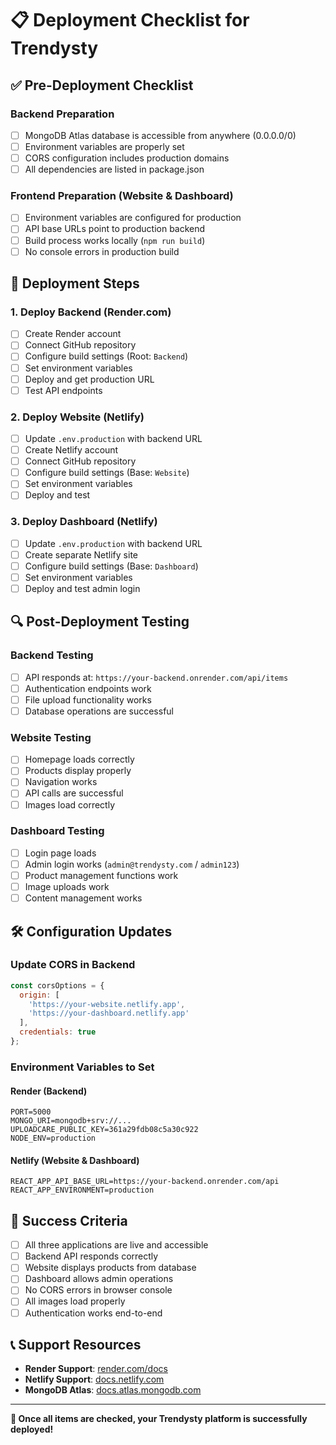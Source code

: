 # 📋 Deployment Checklist for Trendysty

## ✅ Pre-Deployment Checklist

### Backend Preparation
- [ ] MongoDB Atlas database is accessible from anywhere (0.0.0.0/0)
- [ ] Environment variables are properly set
- [ ] CORS configuration includes production domains
- [ ] All dependencies are listed in package.json

### Frontend Preparation (Website & Dashboard)
- [ ] Environment variables are configured for production
- [ ] API base URLs point to production backend
- [ ] Build process works locally (`npm run build`)
- [ ] No console errors in production build

## 🚀 Deployment Steps

### 1. Deploy Backend (Render.com)
- [ ] Create Render account
- [ ] Connect GitHub repository
- [ ] Configure build settings (Root: `Backend`)
- [ ] Set environment variables
- [ ] Deploy and get production URL
- [ ] Test API endpoints

### 2. Deploy Website (Netlify)
- [ ] Update `.env.production` with backend URL
- [ ] Create Netlify account
- [ ] Connect GitHub repository
- [ ] Configure build settings (Base: `Website`)
- [ ] Set environment variables
- [ ] Deploy and test

### 3. Deploy Dashboard (Netlify)
- [ ] Update `.env.production` with backend URL
- [ ] Create separate Netlify site
- [ ] Configure build settings (Base: `Dashboard`)
- [ ] Set environment variables
- [ ] Deploy and test admin login

## 🔍 Post-Deployment Testing

### Backend Testing
- [ ] API responds at: `https://your-backend.onrender.com/api/items`
- [ ] Authentication endpoints work
- [ ] File upload functionality works
- [ ] Database operations are successful

### Website Testing
- [ ] Homepage loads correctly
- [ ] Products display properly
- [ ] Navigation works
- [ ] API calls are successful
- [ ] Images load correctly

### Dashboard Testing
- [ ] Login page loads
- [ ] Admin login works (`admin@trendysty.com` / `admin123`)
- [ ] Product management functions work
- [ ] Image uploads work
- [ ] Content management works

## 🛠️ Configuration Updates

### Update CORS in Backend
```javascript
const corsOptions = {
  origin: [
    'https://your-website.netlify.app',
    'https://your-dashboard.netlify.app'
  ],
  credentials: true
};
```

### Environment Variables to Set

#### Render (Backend)
```
PORT=5000
MONGO_URI=mongodb+srv://...
UPLOADCARE_PUBLIC_KEY=361a29fdb08c5a30c922
NODE_ENV=production
```

#### Netlify (Website & Dashboard)
```
REACT_APP_API_BASE_URL=https://your-backend.onrender.com/api
REACT_APP_ENVIRONMENT=production
```

## 🎯 Success Criteria

- [ ] All three applications are live and accessible
- [ ] Backend API responds correctly
- [ ] Website displays products from database
- [ ] Dashboard allows admin operations
- [ ] No CORS errors in browser console
- [ ] All images load properly
- [ ] Authentication works end-to-end

## 📞 Support Resources

- **Render Support**: [render.com/docs](https://render.com/docs)
- **Netlify Support**: [docs.netlify.com](https://docs.netlify.com)
- **MongoDB Atlas**: [docs.atlas.mongodb.com](https://docs.atlas.mongodb.com)

---

**🎉 Once all items are checked, your Trendysty platform is successfully deployed!**